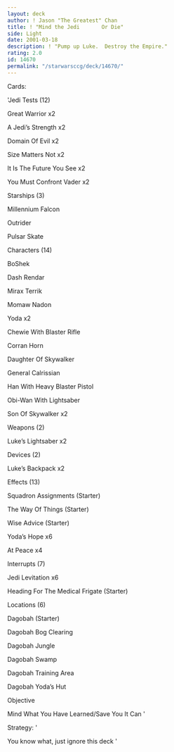 ```yaml
---
layout: deck
author: ! Jason "The Greatest" Chan
title: ! "Mind the Jedi       Or Die"
side: Light
date: 2001-03-18
description: ! "Pump up Luke.  Destroy the Empire."
rating: 2.0
id: 14670
permalink: "/starwarsccg/deck/14670/"
---
```

Cards: 

'Jedi Tests (12)

Great Warrior x2

A Jedi’s Strength x2

Domain Of Evil x2

Size Matters Not x2

It Is The Future You See x2

You Must Confront Vader x2


Starships (3)

Millennium Falcon

Outrider

Pulsar Skate


Characters (14)

BoShek

Dash Rendar

Mirax Terrik

Momaw Nadon

Yoda x2

Chewie With Blaster Rifle

Corran Horn

Daughter Of Skywalker

General Calrissian

Han With Heavy Blaster Pistol

Obi-Wan With Lightsaber

Son Of Skywalker x2


Weapons (2)

Luke’s Lightsaber x2


Devices (2)

Luke’s Backpack x2


Effects (13)

Squadron Assignments (Starter)

The Way Of Things (Starter)

Wise Advice (Starter)

Yoda’s Hope x6

At Peace x4


Interrupts (7)

Jedi Levitation x6

Heading For The Medical Frigate (Starter)


Locations (6)

Dagobah (Starter)

Dagobah Bog Clearing

Dagobah Jungle

Dagobah Swamp

Dagobah Training Area

Dagobah Yoda’s Hut


Objective

Mind What You Have Learned/Save You It Can '

Strategy: '

You know what, just ignore this deck '
